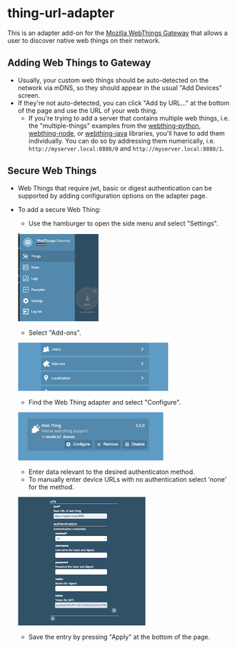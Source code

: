 # thing-url-adapter

This is an adapter add-on for the [Mozilla WebThings Gateway](https://github.com/mozilla-iot/gateway) that allows a user to discover native web things on their network.

## Adding Web Things to Gateway
* Usually, your custom web things should be auto-detected on the network via mDNS, so they should appear in the usual "Add Devices" screen.
* If they're not auto-detected, you can click "Add by URL..." at the bottom of the page and use the URL of your web thing.
    * If you're trying to add a server that contains multiple web things, i.e. the "multiple-things" examples from the [webthing-python](https://github.com/mozilla-iot/webthing-python), [webthing-node](https://github.com/mozilla-iot/webthing-node), or [webthing-java](https://github.com/mozilla-iot/webthing-java) libraries, you'll have to add them individually. You can do so by addressing them numerically, i.e. `http://myserver.local:8888/0` and `http://myserver.local:8888/1`.

## Secure Web Things
* Web Things that require jwt, basic or digest authentication can be supported by adding configuration options on the adapter page.
* To add a secure Web Thing:

    * Use the hamburger to open the side menu and select "Settings".

    ![select_settings.png](images/select_settings.png)

    * Select "Add-ons".

    ![select_addons.png](images/select_addons.png)

    * Find the Web Thing adapter and select "Configure".

    ![select_configure.png](images/select_configure.png)

    * Enter data relevant to the desired authenticaton method.
    * To manually enter device URLs with no authentication select 'none' for the method.

    ![enter_data.png](images/enter_data.png)

    * Save the entry by pressing "Apply" at the bottom of the page.
